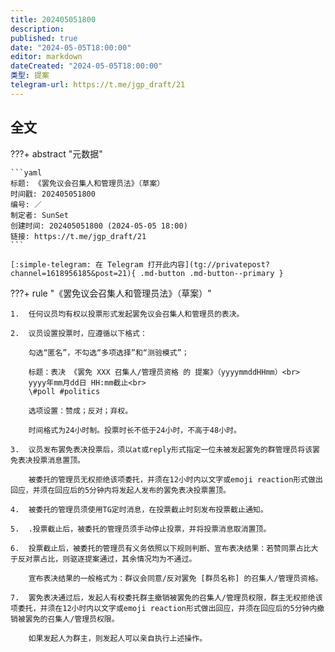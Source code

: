 ```yaml
---
title: 202405051800
description:
published: true
date: "2024-05-05T18:00:00"
editor: markdown
dateCreated: "2024-05-05T18:00:00"
类型: 提案
telegram-url: https://t.me/jgp_draft/21
---
```


## 全文

???+ abstract "元数据"

    ```yaml
    标题: 《罢免议会召集人和管理员法》（草案）
    时间戳: 202405051800
    编号: ／
    制定者: SunSet
    创建时间: 202405051800 (2024-05-05 18:00)
    链接: https://t.me/jgp_draft/21
    ```

    [:simple-telegram: 在 Telegram 打开此内容](tg://privatepost?channel=1618956185&post=21){ .md-button .md-button--primary }

???+ rule "《罢免议会召集人和管理员法》（草案）"

    1.  任何议员均有权以投票形式发起罢免议会召集人和管理员的表决。

    2.  议员设置投票时，应遵循以下格式：

        勾选“匿名”，不勾选“多项选择”和“测验模式”；

        标题：表决 《罢免 XXX 召集人/管理员资格 的 提案》（yyyymmddHHmm）<br>
        yyyy年mm月dd日 HH:mm截止<br>
        \#poll #politics

        选项设置：赞成；反对；弃权。

        时间格式为24小时制。投票时长不低于24小时，不高于48小时。

    3.  议员发布罢免表决投票后，须以at或reply形式指定一位未被发起罢免的群管理员将该罢免表决投票消息置顶。

        被委托的管理员无权拒绝该项委托，并须在12小时内以文字或emoji reaction形式做出回应，并须在回应后的5分钟内将发起人发布的罢免表决投票置顶。

    4.  被委托的管理员须使用TG定时消息，在投票截止时刻发布投票截止通知。

    5.  .投票截止后，被委托的管理员须手动停止投票，并将投票消息取消置顶。

    6.  投票截止后，被委托的管理员有义务依照以下规则判断、宣布表决结果：若赞同票占比大于反对票占比，则驱逐提案通过，其余情况均为不通过。

        宣布表决结果的一般格式为：群议会同意/反对罢免 [群员名称] 的召集人/管理员资格。

    7.  罢免表决通过后，发起人有权委托群主撤销被罢免的召集人/管理员权限，群主无权拒绝该项委托，并须在12小时内以文字或emoji reaction形式做出回应，并须在回应后的5分钟内撤销被罢免的召集人/管理员权限。

        如果发起人为群主，则发起人可以亲自执行上述操作。

